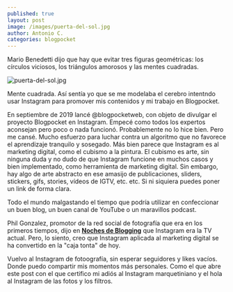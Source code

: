 ```yaml
---
published: true
layout: post
image: /images/puerta-del-sol.jpg
author: Antonio C.
categories: blogpocket
---
```

Mario Benedetti dijo que hay que evitar tres figuras geométricas: los círculos viciosos, los triángulos amorosos y las mentes cuadradas. 

![puerta-del-sol.jpg]({{site.baseurl}}/_posts/images/puerta-del-sol.jpg)


Mente cuadrada. Así sentía yo que se me modelaba el cerebro intentndo usar Instagram para promover mis contenidos y mi trabajo en Blogpocket. 

En septiembre de 2019 lancé @blogpocketweb, con objeto de divulgar el proyecto Blogpocket en Instagram. Empecé como todos los expertos aconsejan pero poco o nada funcionó. Probablemente no lo hice bien. Pero me cansé. Mucho esfuerzo para luchar contra un algoritmo que no favorece el aprendizaje tranquilo y sosegado. Más bien parece que Instagram es al marketing digital, como el cubismo a la pintura. El cubismo es arte, sin ninguna duda y no dudo de que Instagram funcione en muchos casos y bien implementado, como herramienta de marketing digital. Sin embargo, hay algo de arte abstracto en ese amasijo de publicaciones, sliders, stickers, gifs, stories, vídeos de IGTV, etc. etc. Si ni siquiera puedes poner un link de forma clara.

Todo el mundo malgastando el tiempo que podría utilizar en confeccionar un buen blog, un buen canal de YouTube o un maravillos podcast.

Phil Gonzalez, promotor de la red social de fotografía que era en los primeros tiempos, dijo en **[Noches de Blogging](https://www.nochesdeblogging.com)** que Instagram era la TV actual. Pero, lo siento, creo que Instagram aplicada al marketing digital se ha convertido en la "caja tonta" de hoy.

Vuelvo al Instagram de fotoografía, sin esperar seguidores y likes vacíos. Donde puedo compartir mis momentos más personales. Como el que abre este post con el que certifico mi adiós al Instagram marquetiniano y el hola al Instagram de las fotos y los filtros.
